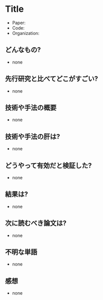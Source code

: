 # Title
- Paper: 
- Code: 
- Organization: 

## どんなもの?
- none

## 先行研究と比べてどこがすごい?
- none

## 技術や手法の概要
- none

## 技術や手法の肝は?
- none

## どうやって有効だと検証した?
- none

## 結果は?
- none

## 次に読むべき論文は?
- none

## 不明な単語
- none

## 感想
- none
